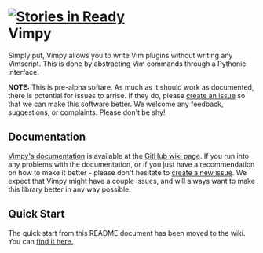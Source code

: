 [![Stories in Ready](https://badge.waffle.io/LimpidTech/Vimpy.png)](http://waffle.io/LimpidTech/Vimpy)  
Vimpy
=====

Simply put, Vimpy allows you to write Vim plugins without writing any
Vimscript. This is done by abstracting Vim commands through a Pythonic
interface.

**NOTE:** This is pre-alpha softare. As much as it should work as documented, there
is potential for issues to arrise. If they do, please [create an issue][issue]
so that we can make this software better. We welcome any feedback, suggestions,
or complaints. Please don't be shy!

Documentation
-------------

[Vimpy's documentation][wiki] is available at the [GitHub wiki page][wiki]. If
you run into any problems with the documentation, or if you just have a
recommendation on how to make it better - please don't hesitate to [create a
new issue][issue]. We expect that Vimpy might have a couple issues, and will
always want to make this library better in any way possible.

Quick Start
-----------

The quick start from this README document has been moved to the wiki. You can
[find it here.][qkst]

[wiki]: https://github.com/LimpidTech/Vimpy/wiki
[issue]: https://github.com/LimpidTech/Vimpy/issues/new
[qkst]: https://github.com/LimpidTech/Vimpy/wiki/Quick-Start
